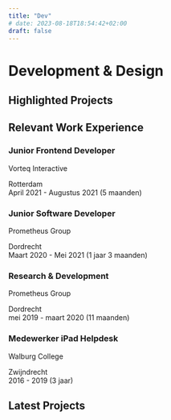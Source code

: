 ```yaml
---
title: "Dev"
# date: 2023-08-18T18:54:42+02:00
draft: false
---
```

# Development & Design

## Highlighted Projects

## Relevant Work Experience

### Junior Frontend Developer     
Vorteq Interactive  

Rotterdam  
April 2021 - Augustus 2021 (5 maanden)  

### Junior Software Developer   
Prometheus Group  

Dordrecht  
Maart 2020 - Mei 2021 (1 jaar 3 maanden)  

### Research & Development   
Prometheus Group  

Dordrecht  
mei 2019 - maart 2020 (11 maanden)  

### Medewerker iPad Helpdesk    
Walburg College  

Zwijndrecht    
2016 - 2019 (3 jaar)  

## Latest Projects
